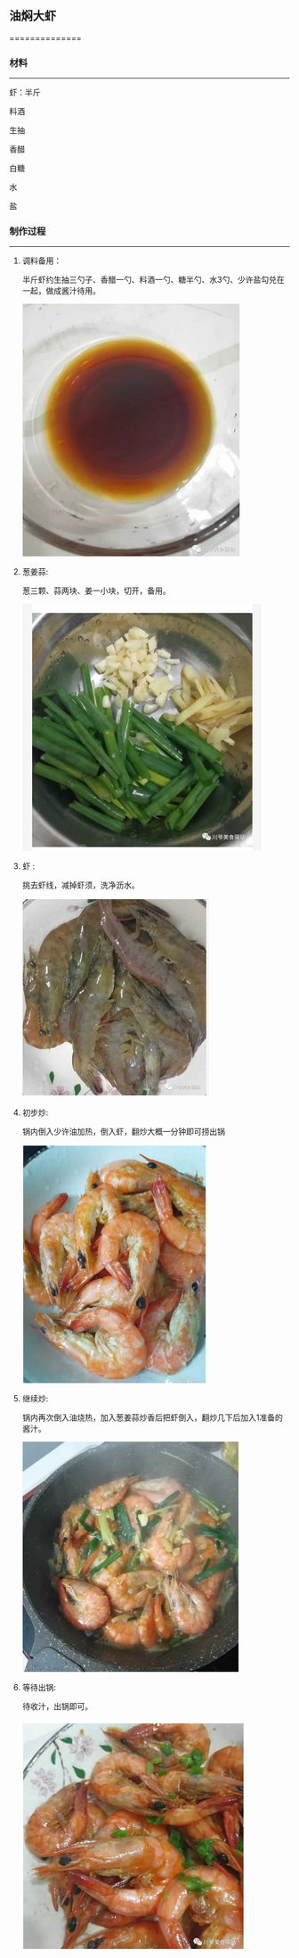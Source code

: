 ## 油焖大虾
==============

### 材料
----------------

  虾：半斤
  
  料酒
  
  生抽
  
  香醋
  
  白糖
  
  水
  
  盐
  
### 制作过程
----------------
1. 调料备用：

    半斤虾约生抽三勺子、香醋一勺、料酒一勺、糖半勺、水3勺、少许盐勾兑在一起，做成酱汁待用。
  
    ![img_1](https://github.com/zhanglaplace/cookingMaster/blob/master/%E6%B2%B9%E7%84%96%E5%A4%A7%E8%99%BE/imgs/1.png)
  
2. 葱姜蒜:

    葱三颗、蒜两块、姜一小块，切开，备用。
  
    ![img_2](https://github.com/zhanglaplace/cookingMaster/blob/master/%E6%B2%B9%E7%84%96%E5%A4%A7%E8%99%BE/imgs/2.png)
  
3. 虾 :

    挑去虾线，减掉虾须，洗净沥水。
  
    ![img_3](https://github.com/zhanglaplace/cookingMaster/blob/master/%E6%B2%B9%E7%84%96%E5%A4%A7%E8%99%BE/imgs/3.png)
  
4. 初步炒:

    锅内倒入少许油加热，倒入虾，翻炒大概一分钟即可捞出锅
  
    ![img_4](https://github.com/zhanglaplace/cookingMaster/blob/master/%E6%B2%B9%E7%84%96%E5%A4%A7%E8%99%BE/imgs/4.png)
  
5. 继续炒:

    锅内再次倒入油烧热，加入葱姜蒜炒香后把虾倒入，翻炒几下后加入1准备的酱汁。
  
    ![img_5](https://github.com/zhanglaplace/cookingMaster/blob/master/%E6%B2%B9%E7%84%96%E5%A4%A7%E8%99%BE/imgs/5.png)
  
6. 等待出锅:

    待收汁，出锅即可。
  
    ![img_6](https://github.com/zhanglaplace/cookingMaster/blob/master/%E6%B2%B9%E7%84%96%E5%A4%A7%E8%99%BE/imgs/6.png)
  
  
  